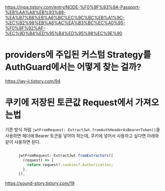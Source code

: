 https://inpa.tistory.com/entry/NODE-%F0%9F%93%9A-Passport-%EB%AA%A8%EB%93%88-%EA%B7%B8%EB%A6%BC%EC%9C%BC%EB%A1%9C-%EC%B2%98%EB%A6%AC%EA%B3%BC%EC%A0%95-%F0%9F%92%AF-%EC%9D%B4%ED%95%B4%ED%95%98%EC%9E%90

# providers에 주입된 커스텀 Strategy를 AuthGuard에서는 어떻게 찾는 걸까?

https://jay-ji.tistory.com/94

# 쿠키에 저장된 토큰값 Request에서 가져오는법

기존 방식 처럼 `jwtFromRequest: ExtractJwt.fromAuthHeaderAsBearerToken()`을 사용하면 헤더에 Bearer 토큰을 넣어야 하는데, 쿠키에 넣어서 사용하고 싶다면 아래와 같이 사용하면 된다.

```ts

      jwtFromRequest: ExtractJwt.fromExtractors([
        (request) => {
          return request?.cookies?.Authorization;
        },
      ]),
```

https://sound-story.tistory.com/19
